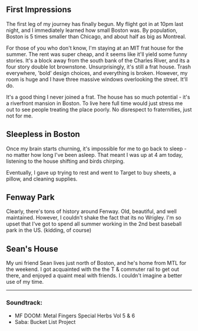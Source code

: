 ## First Impressions

The first leg of my journey has finally begun. My flight got in at 10pm last night, and I immediately learned how small Boston was. By population, Boston is 5 times smaller than Chicago, and about half as big as Montreal.

For those of you who don't know, I'm staying at an MIT frat house for the summer. The rent was super cheap, and it seems like it'll yield some funny stories. It's a block away from the south bank of the Charles River, and its a four story double lot brownstone. Unsurprisingly, it's still a frat house. Trash everywhere, 'bold' design choices, and everything is broken. However, my room is huge and I have three massive windows overlooking the street. It'll do.

It's a good thing I never joined a frat. The house has so much potential - it's a riverfront mansion in Boston. To live here full time would just stress me out to see people treating the place poorly. No disrespect to fraternities, just not for me.

## Sleepless in Boston

Once my brain starts churning, it's impossible for me to go back to sleep - no matter how long I've been asleep. That meant I was up at 4 am today, listening to the house shifting and birds chirping.

Eventually, I gave up trying to rest and went to Target to buy sheets, a pillow, and cleaning supplies.

## Fenway Park

Clearly, there's tons of history around Fenway. Old, beautiful, and well maintained. However, I couldn't shake the fact that its no Wrigley. I'm so upset that I've got to spend all summer working in the 2nd best baseball park in the US. (kidding, of course)

## Sean's House

My uni friend Sean lives just north of Boston, and he's home from MTL for the weekend. I got acquainted with the the T & commuter rail to get out there, and enjoyed a quaint meal with friends. I couldn't imagine a better use of my time.

---

### Soundtrack:

- MF DOOM: Metal Fingers Special Herbs Vol 5 & 6
- Saba: Bucket List Project

